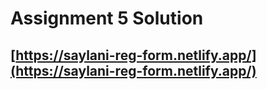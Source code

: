 #   Assignment 5 Solution
## [https://saylani-reg-form.netlify.app/](https://saylani-reg-form.netlify.app/)